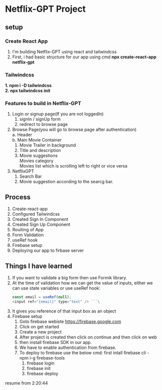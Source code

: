 # Netflix-GPT Project

## setup

### Create React App

1. I'm building Netflix-GPT using react and tailwindcss
2. First, i had basic structure for our app using
   cmd **npx create-react-app netflix-gpt**

### Tailwindcss

**1. npm i -D tailwindcss <br> 2. npx tailwindcss init**

### Features to build in Netflix-GPT

1. Login or signup page(If you are not loggedIn) <br>
   1. signIn / signUp form
   2. redirect to browse page
2. Browse Page(you will go to browse page after authentication) <br>
   a. Header <br>
   b. Main Movie Container<br>
   1. Movie Trailer in background
   2. Title and description
   3. Movie suggestions <br> Movies category <br> Movies list which is scrolling left to right or vice versa
3. NetflixGPT <br>
   1. Search Bar
   2. Movie suggestion according to the searcg bar.

## Process

1. Create-react-app
2. Configured Tailwindcss
3. Created Sign In Component
4. Created Sign Up Component
5. Rouiting of App
6. Form Validation
7. useRef hook
8. Firebase setup
9. Deploying our app to firbase server

## Things I have learned

1. If you want to validate a big form then use Formik library.
2. At the time of validation how we can get the value of inputs, either we can use state variables or use useRef hook:
   ````js
   const email = useRef(null);
   <input ref="{email}" type="text" /> ```\
   ````
3. It gives you reference of that input box as an object
4. Firebase setup <br>
   1. Goto firebase webiste https://firebase.google.com
   2. Click on get started
   3. Create a new project
   4. After project is created then click on continue and then click on web
   5. then install firebase SDK in our app.
   6. We have to enable authentication from firebase.
   7. To deploy to firebase use the below cmd: first intall firebase cli - npm i-g firebase-tools
      1. firebase login
      2. firebase init
      3. firebase deploy

resume from 2:20:44
